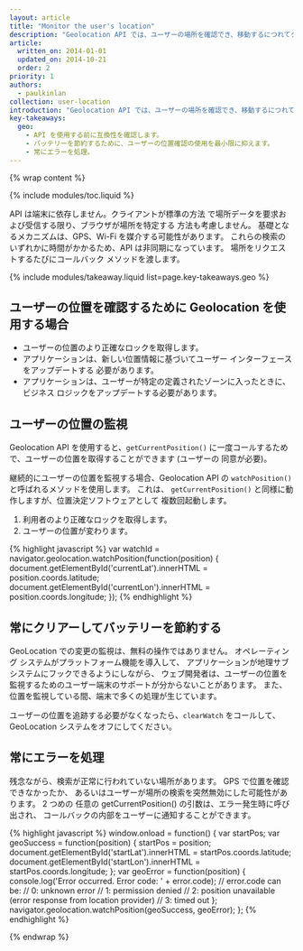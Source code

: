 ```yaml
---
layout: article
title: "Monitor the user's location"
description: "Geolocation API では、ユーザーの場所を確認でき、移動するにつれてタブを保持できますが、これらは常にユーザーの同意を得て行います。"
article:
  written_on: 2014-01-01
  updated_on: 2014-10-21
  order: 2
priority: 1
authors:
  - paulkinlan
collection: user-location
introduction: "Geolocation API では、ユーザーの場所を確認でき、移動するにつれてタブを保持できますが、これらは常にユーザーの同意を得て行います。"
key-takeaways:
  geo: 
    - API を使用する前に互換性を確認します。
    - バッテリーを節約するために、ユーザーの位置確認の使用を最小限に抑えます。
    - 常にエラーを処理。
---
```


{% wrap content %}

{% include modules/toc.liquid %}

API は端末に依存しません。クライアントが標準の方法
で場所データを要求および受信する限り、ブラウザが場所を特定する
方法も考慮しません。 基礎となるメカニズムは、GPS、Wi-Fi を媒介する可能性があります。 これらの検索の
いずれかに時間がかかるため、API は非同期になっています。
場所をリクエストするたびにコールバック メソッドを渡します。

{% include modules/takeaway.liquid list=page.key-takeaways.geo %}

## ユーザーの位置を確認するために Geolocation を使用する場合

*  ユーザーの位置のより正確なロックを取得します。
*  アプリケーションは、新しい位置情報に基づいてユーザー インターフェースをアップデートする
必要があります。
*  アプリケーションは、ユーザーが特定の定義されたゾーンに入ったときに、
ビジネス ロジックをアップデートする必要があります。

## ユーザーの位置の監視

Geolocation API を使用すると、`getCurrentPosition()` に一度コールするためで、ユーザーの位置を取得することができます (ユーザーの
同意が必要)。  

継続的にユーザーの位置を監視する場合、Geolocation API 
の `watchPosition()` と呼ばれるメソッドを使用します。 これは、
`getCurrentPosition()` と同様に動作しますが、位置決定ソフトウェアとして
複数回起動します。

1.  利用者のより正確なロックを取得します。
2.  ユーザーの位置が変わります。
 
{% highlight javascript %}
var watchId = navigator.geolocation.watchPosition(function(position) {
  document.getElementById('currentLat').innerHTML = position.coords.latitude;
  document.getElementById('currentLon').innerHTML = position.coords.longitude;
});
{% endhighlight %}

## 常にクリアーしてバッテリーを節約する

GeoLocation での変更の監視は、無料の操作ではありません。  オペレーティング 
システムがプラットフォーム機能を導入して、
アプリケーションが地理サブシステムにフックできるようにしながら、
ウェブ開発者は、ユーザーの位置を監視するためのユーザー端末のサポートが分からないことがあります。
また、位置を監視している間、端末で多くの処理が生じています。

ユーザーの位置を追跡する必要がなくなったら、`clearWatch` をコールして、
GeoLocation システムをオフにしてください。

##  常にエラーを処理

残念ながら、検索が正常に行われていない場所があります。 GPS で位置を確認できなかったか、
あるいはユーザーが場所の検索を突然無効にした可能性があります。 2 つめの
任意の getCurrentPosition() の引数は、エラー発生時に呼び出され、
コールバックの内部をユーザーに通知することができます。

{% highlight javascript %}
window.onload = function() {
  var startPos;
  var geoSuccess = function(position) {
    startPos = position;
    document.getElementById('startLat').innerHTML = startPos.coords.latitude;
    document.getElementById('startLon').innerHTML = startPos.coords.longitude;
  };
  var geoError = function(position) {
    console.log('Error occurred. Error code: ' + error.code);
    // error.code can be:
    //   0: unknown error
    //   1: permission denied
    //   2: position unavailable (error response from location provider)
    //   3: timed out
  };
  navigator.geolocation.watchPosition(geoSuccess, geoError);
};
{% endhighlight %}


{% endwrap %}
